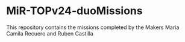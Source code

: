 # MiR-TOPv24-duoMissions
This repository contains the missions completed by the Makers Maria Camila Recuero and Ruben Castilla
